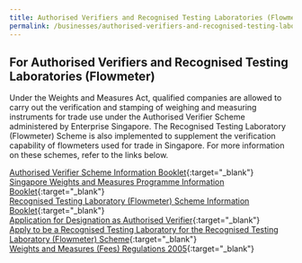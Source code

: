 ```yaml
---
title: Authorised Verifiers and Recognised Testing Laboratories (Flowmeter)
permalink: /businesses/authorised-verifiers-and-recognised-testing-laboratories
---
```

## For Authorised Verifiers and Recognised Testing Laboratories (Flowmeter) 

Under the Weights and Measures Act, qualified companies are allowed to carry out the verification and stamping of weighing and measuring instruments for trade use under the Authorised Verifier Scheme administered by Enterprise Singapore. The Recognised Testing Laboratory (Flowmeter) Scheme is also implemented to supplement the verification capability of flowmeters used for trade in Singapore. For more information on these schemes, refer to the links below.

[Authorised Verifier Scheme Information Booklet](/files/businesses/av_scheme_info_booklet.pdf){:target="_blank"}\
[Singapore Weights and Measures Programme Information Booklet](/files/businesses/wmo_info_booklet.pdf){:target="_blank"}\
[Recognised Testing Laboratory (Flowmeter) Scheme Information Booklet](/files/businesses/rtl_info_booklet.pdf){:target="_blank"}\
[Application for Designation as Authorised Verifier](https://github.com/isomerpages/enterprisesg-wmo/blob/f9c36007a9d2812c4af0d1a45d5a3d546ae8bd8a/files/businesses/appln_for_designation_as_av.pdf){:target="_blank"}\
[Apply to be a Recognised Testing Laboratory for the Recognised Testing Laboratory (Flowmeter) Scheme](https://cpsa.enterprisesg.gov.sg/totalagility/forms/cpssite/PublicTermsAndCondition.form?STR_FORM=DesnApplicationWMPRTL.form%3FAT%3D1){:target="_blank"}\
[Weights and Measures (Fees) Regulations 2005](https://sso.agc.gov.sg/SL/WMA1975-S847-2005?DocDate=20200430){:target="_blank"}

